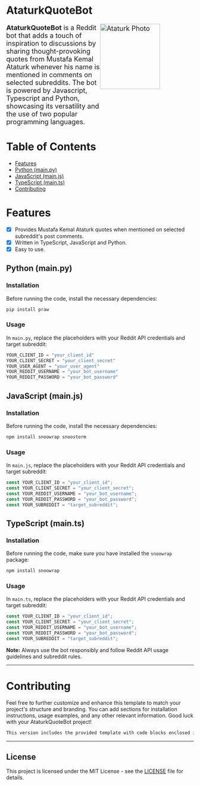 # AtaturkQuoteBot

<div style="display: flex; font-size: 18px;">
  <div style="flex: 1;">
    <b>AtaturkQuoteBot</b> is a Reddit bot that adds a touch of inspiration to discussions by sharing thought-provoking quotes from Mustafa Kemal Ataturk whenever his name is mentioned in comments on selected subreddits. The bot is powered by Javascript, Typescript and Python, showcasing its versatility and the use of two popular programming languages.
  </div>
  <div style="flex: 1;">
    <img style="max-width: 100%; width: 80%" src="https://cdn.discordapp.com/attachments/745937151094423642/1144271230703259758/5953eed8746e786cfceb20803d5d03fb.jpg" alt="Ataturk Photo">
  </div>
</div>

# Table of Contents

- [Features](#features)
- [Python (main.py)](#python-mainpy)
- [JavaScript (main.js)](#javascript-mainjs)
- [TypeScript (main.ts)](#typescript-maints)
- [Contributing](#contributing)

# Features

- [x] Provides Mustafa Kemal Ataturk quotes when mentioned on selected subreddit's post comments.
- [x] Written in TypeScript, JavaScript and Python.
- [x] Easy to use.

## Python (main.py)

### Installation

Before running the code, install the necessary dependencies:

```bash
pip install praw
```

### Usage

In `main.py`, replace the placeholders with your Reddit API credentials and target subreddit:

```python
YOUR_CLIENT_ID = "your_client_id"
YOUR_CLIENT_SECRET = "your_client_secret"
YOUR_USER_AGENT = "your_user_agent"
YOUR_REDDIT_USERNAME = "your_bot_username"
YOUR_REDDIT_PASSWORD = "your_bot_password"

```

## JavaScript (main.js)

### Installation

Before running the code, install the necessary dependencies:

```bash
npm install snoowrap snoostorm
```

### Usage

In `main.js`, replace the placeholders with your Reddit API credentials and target subreddit:

```javascript
const YOUR_CLIENT_ID = "your_client_id";
const YOUR_CLIENT_SECRET = "your_client_secret";
const YOUR_REDDIT_USERNAME = "your_bot_username";
const YOUR_REDDIT_PASSWORD = "your_bot_password";
const YOUR_SUBREDDIT = "target_subreddit";
```

## TypeScript (main.ts)

### Installation

Before running the code, make sure you have installed the `snoowrap` package:

```bash
npm install snoowrap
```

### Usage

In `main.ts`, replace the placeholders with your Reddit API credentials and target subreddit:

```typescript
const YOUR_CLIENT_ID = "your_client_id";
const YOUR_CLIENT_SECRET = "your_client_secret";
const YOUR_REDDIT_USERNAME = "your_bot_username";
const YOUR_REDDIT_PASSWORD = "your_bot_password";
const YOUR_SUBREDDIT = "target_subreddit";
```

**Note:** Always use the bot responsibly and follow Reddit API usage guidelines and subreddit rules.

---

# Contributing

Feel free to further customize and enhance this template to match your project's structure and branding. You can add sections for installation instructions, usage examples, and any other relevant information. Good luck with your AtaturkQuoteBot project!

```markdown
This version includes the provided template with code blocks enclosed in code tags, making it more readable and clear for anyone viewing your GitHub repository.
```

---

## License

This project is licensed under the MIT License - see the [LICENSE](LICENSE) file for details.
